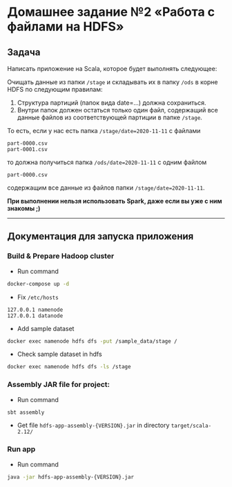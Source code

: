 # Домашнее задание №2 «Работа с файлами на HDFS»

## Задача

Написать приложение на Scala, которое будет выполнять следующее:

Очищать данные из папки `/stage` и складывать их в папку `/ods` в корне HDFS по следующим правилам:

1. Структура партиций (папок вида date=...) должна сохраниться.
2. Внутри папок должен остаться только один файл, содержащий все данные файлов из соответствующей партиции в папке `/stage`.

То есть, если у нас есть папка `/stage/date=2020-11-11` с файлами
``` text
part-0000.csv
part-0001.csv
```
то должна получиться папка `/ods/date=2020-11-11` с одним файлом
``` text
part-0000.csv
```
содержащим все данные из файлов папки `/stage/date=2020-11-11`.

**При выполнении нельзя использовать Spark, даже если вы уже с ним знакомы ;)**

---

## Документация для запуска приложения

### Build & Prepare Hadoop cluster
* Run command
```bash
docker-compose up -d
```
* Fix `/etc/hosts`
```text
127.0.0.1 namenode
127.0.0.1 datanode
```
* Add sample dataset
```bash
docker exec namenode hdfs dfs -put /sample_data/stage /
```
* Check sample dataset in hdfs
```bash
docker exec namenode hdfs dfs -ls /stage
```

### Assembly JAR file for project:
* Run command
```bash
sbt assembly
```
* Get file `hdfs-app-assembly-{VERSION}.jar` in directory `target/scala-2.12/`

### Run app
* Run command
```bash
java -jar hdfs-app-assembly-{VERSION}.jar
```